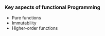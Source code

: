 ### Key aspects of functional Programming

- Pure functions
- Immutability
- Higher-order functions
